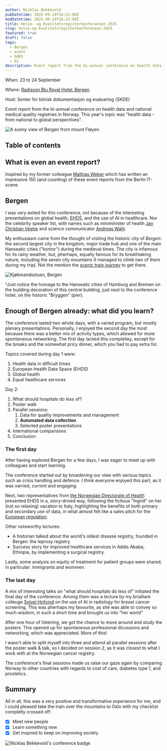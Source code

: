 ```yaml
---
author: Nicklas Bekkevold
pubDatetime: 2025-09-24T16:22:00Z
modDatetime: 2025-09-24T16:22:00Z
title: Helse- og Kvalitetsregisterkonferansen 2025
slug: helse-og-kvalitetsregisterkonferansen-2025
featured: true
draft: false
tags:
  - Bergen
  - event
  - EHDS
  - AI
description: Event report from the bi-annual conference on health data and national medical quality registries in Norway. This year in Bergen.
---
```


When: 23 to 24 September

Where: [Radisson Blu Royal Hotel, Bergen](https://maps.app.goo.gl/9MtVKipKZ6f5WdFV8)

Host: Senter for klinisk dokumentasjon og evaluering (SKDE)

Event report from the bi-annual conference on health data and national medical quality registries in Norway. This year's topic was "health data - from national to global perspectives".

![A sunny view of Bergen from mount Fløyen](@/assets/images/bergen_sep_2025.jpg)

## Table of contents

## What is even an event report?

Inspired by my former colleague [Mathias Weber](https://www.linkedin.com/in/mathias-weber-176402166/recent-activity/articles/) which has written an impressive 150 (and counting) of these event reports from the Berlin IT-scene.

## Bergen

I was very exited for this conference, not because of the interesting presentations on global health, <abbr title="European Health Data Space">EHDS</abbr>, and the use of AI in healthcare. Nor the celebrity speaker list, with names such as miniminister of health [Jan Christian Vestre](https://www.regjeringen.no/en/dep/hod/organisation-and-management-of-the-ministry-of-health-and-care-services/minister-of-health-and-care-services-jan-christian-vestre/id3035364/) and science communicator [Andreas Wahl](https://andreaswahl.no/).

My enthusiasm came from the thought of visiting the historic city of _Bergen_: the second largest city in the kingdom, major trade hub and one of the main Hanseatic cities ("kontor") during the medieval times. The city is infamous for its rainy weather, but, pherhaps, equally famous for its breathtaking nature, including the seven city mountains (I managed to climb two of them during my trip). Not the mention the [scenic train journey](https://www.lonelyplanet.com/articles/europes-best-train-journey) to get there.

![Kjøbmandsstuen, Bergen](@/assets/images/hanseatic_bergen.jpg)

^Just notice the homage to the Hanseatic cities of Hamburg and Bremen on the building decoration of this central building, just next to the conference hotel, on the historic "Bryggen" (pier).

## Enough of Bergen already: what did you learn?

The conference lasted two whole days, with a varied program, but mostly plenary presentations. Personally, I enjoyed the second day the most because there was a better mix of activity types, which allowed for more spontaneous networking. The first day lacked this completley, except for the breaks and the somewhat pricy dinner, which you had to pay extra for.

Topics covered during day 1 were:

1. Health data in difficult times
2. European Health Data Space (EHDS)
3. Global health
4. Equal healthcare services

Day 2:

1. What should hospitals do less of?
2. Poster walk
3. Parallel sessions:
   1. Data for quality improvements and management
   2. **Automated data collection**
   3. Selected poster presentations
4. International comparisons
5. Conclusion

### The first day

After having explored Bergen for a few days, I was eager to meet up with colleagues and start learning.

The conference started out by broadening our view with serious topics such as crisis handling and defence. I think everyone enjoyed this part, as it was varried, current and engaging.

Next, two representatives from [the Norwegian Directorate of Health](https://www.helsedirektoratet.no/english/about-the-norwegian-directorate-of-health) presented EHDS in a, story-drived way, following the fictious "Ingrid" on her (not so relaxing) vacation to Italy, highlighting the benefits of both primary and secondary use of data, in what almost felt like a sales pitch for the [European regulation](https://health.ec.europa.eu/ehealth-digital-health-and-care/european-health-data-space-regulation-ehds_en).

Other noteworthy lectures:

- A historian talked about the world's oldest disease registry, founded in Bergen: the leprosy registry.
- Success story for improved healthcare services in Addis Ababa, Ethiopia, by implementing a surgical registry.

Lastly, some analysis on equity of treatment for patient groups were shared, in particular: immigrants and wommen.

### The last day

A mix of interesting talks on "what should hospitals do less of" initiated the final day of the conference. Among them was a lecture by my brialliant colleuge [Solvei Hofvind](https://www.fhi.no/om/organisasjon/mammografi/solveig-sand-hanssen-hofvind/) on the use of AI in radiology for breast cancer screening. This was pherhaps my favourite, as she was able to convey so much wisdom, in such a short time and brought us into "her world"

After one hour of listening, we got the chance to move around and study the posters. This opened up for spontaneous professional dicussions and networking, which was appreciated. More of this!

I wasn't able to split myself into three and attend all parallel sessions after the poster walk & talk, so I decided on session 2, as it was closest to what I work with at the Norwegian cancer registry.

The conference's final sessions made us raise our gaze again by comparing Norway to other countries with regards to cost of care, diabetes type 1, and prostetics.

## Summary

All in all, this was a very positive and transformative experience for me, and I could pleased take the train over the mountains to Oslo with my checklist completly crossed off:

- [x] Meet new people
- [x] Learn something new
- [x] Get inspired to keep on improving society

![Nicklas Bekkevold's conference badge](@/assets/images/badge_bergen_sep_2025.jpg)
